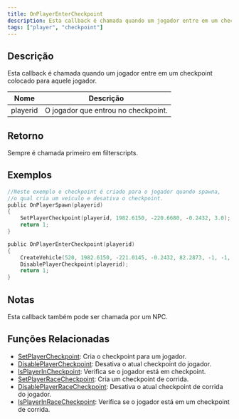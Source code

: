 ```yaml
---
title: OnPlayerEnterCheckpoint
description: Esta callback é chamada quando um jogador entre em um checkpoint colocado para aquele jogador.
tags: ["player", "checkpoint"]
---
```


## Descrição

Esta callback é chamada quando um jogador entre em um checkpoint colocado para aquele jogador.

| Nome     | Descrição                           |
| -------- | ----------------------------------- |
| playerid | O jogador que entrou no checkpoint. |

## Retorno

Sempre é chamada primeiro em filterscripts.

## Exemplos

```c
//Neste exemplo o checkpoint é criado para o jogador quando spawna,
//o qual cria um veículo e desativa o checkpoint.
public OnPlayerSpawn(playerid)
{
    SetPlayerCheckpoint(playerid, 1982.6150, -220.6680, -0.2432, 3.0);
    return 1;
}

public OnPlayerEnterCheckpoint(playerid)
{
    CreateVehicle(520, 1982.6150, -221.0145, -0.2432, 82.2873, -1, -1, 60000);
    DisablePlayerCheckpoint(playerid);
    return 1;
}
```

## Notas

Esta callback também pode ser chamada por um NPC.

## Funções Relacionadas

- [SetPlayerCheckpoint](../functions/SetPlayerCheckpoint.md): Cria o checkpoint para um jogador.
- [DisablePlayerCheckpoint](../functions/DisablePlayerCheckpoint.md): Desativa o atual checkpoint do jogador.
- [IsPlayerInCheckpoint](../functions/IsPlayerInRaceCheckpoint.md): Verifica se o jogador está em checkpoint.
- [SetPlayerRaceCheckpoint](../functions/SetPlayerRaceCheckpoint.md): Cria um checkpoint de corrida.
- [DisablePlayerRaceCheckpoint](../functions/DisablePlayerRaceCheckpoint.md): Desativa o atual checkpoint de corrida do jogador.
- [IsPlayerInRaceCheckpoint](../functions/IsPlayerInRaceCheckpoint.md): Verifica se o jogador está em um checkpoint de corrida.
